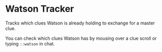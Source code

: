 # Watson Tracker
Tracks which clues Watson is already holding to exchange for a master clue.

You can check which clues Watson has by mousing over a clue scroll or typing `::watson` in chat.